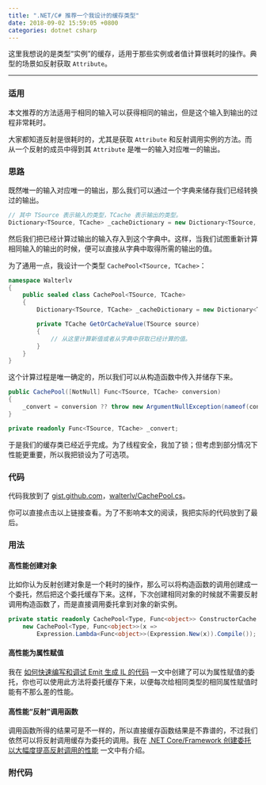 ```yaml
---
title: ".NET/C# 推荐一个我设计的缓存类型"
date: 2018-09-02 15:59:05 +0800
categories: dotnet csharp
---
```


这里我想说的是类型“实例”的缓存，适用于那些实例或者值计算很耗时的操作。典型的场景如反射获取 `Attribute`。

---

<div id="toc"></div>

### 适用

本文推荐的方法适用于相同的输入可以获得相同的输出，但是这个输入到输出的过程非常耗时。

大家都知道反射是很耗时的，尤其是获取 `Attribute` 和反射调用实例的方法。而从一个反射的成员中得到其 `Attribute` 是唯一的输入对应唯一的输出。

### 思路

既然唯一的输入对应唯一的输出，那么我们可以通过一个字典来储存我们已经转换过的输出。

```csharp
// 其中 TSource 表示输入的类型，TCache 表示输出的类型。
Dictionary<TSource, TCache> _cacheDictionary = new Dictionary<TSource, TCache>();
```

然后我们把已经计算过输出的输入存入到这个字典中。这样，当我们试图重新计算相同输入的输出的时候，便可以直接从字典中取得所需的输出的值。

为了通用一点，我设计一个类型 `CachePool<TSource, TCache>`：

```csharp
namespace Walterlv
{
    public sealed class CachePool<TSource, TCache>
    {
        Dictionary<TSource, TCache> _cacheDictionary = new Dictionary<TSource, TCache>();

        private TCache GetOrCacheValue(TSource source)
        {
            // 从这里计算新值或者从字典中获取已经计算的值。
        }
    }
}
```

这个计算过程是唯一确定的，所以我们可以从构造函数中传入并储存下来。

```csharp
public CachePool([NotNull] Func<TSource, TCache> conversion)
{
    _convert = conversion ?? throw new ArgumentNullException(nameof(conversion));
}

private readonly Func<TSource, TCache> _convert;
```

于是我们的缓存类已经近乎完成。为了线程安全，我加了锁；但考虑到部分情况下性能更重要，所以我把锁设为了可选项。

### 代码

代码我放到了 [gist.github.com](https://gist.github.com/walterlv)，[walterlv/CachePool.cs](https://gist.github.com/walterlv/85c43ce2c064e7a2bd2b70756b968cd5)。

你可以直接点击以上链接查看。为了不影响本文的阅读，我把实际的代码放到了最后。

### 用法

#### 高性能创建对象

比如你认为反射创建对象是一个耗时的操作，那么可以将构造函数的调用创建成一个委托，然后把这个委托缓存下来。这样，下次创建相同对象的时候就不需要反射调用构造函数了，而是直接调用委托拿到对象的新实例。

```csharp
private static readonly CachePool<Type, Func<object>> ConstructorCache =
    new CachePool<Type, Func<object>>(x =>
        Expression.Lambda<Func<object>>(Expression.New(x)).Compile());
```

#### 高性能为属性赋值

我在 [如何快速编写和调试 Emit 生成 IL 的代码](/post/how-to-quickly-write-emit-code.html) 一文中创建了可以为属性赋值的委托，你也可以使用此方法将委托缓存下来，以便每次给相同类型的相同属性赋值时能有不那么差的性能。

#### 高性能“反射”调用函数

调用函数所得的结果可是不一样的，所以直接缓存函数结果是不靠谱的，不过我们依然可以将反射调用缓存为委托的调用。我在 [.NET Core/Framework 创建委托以大幅度提高反射调用的性能](/post/create-delegate-to-improve-reflection-performance.html) 一文中有介绍。

### 附代码

<script src="https://gist.github.com/walterlv/85c43ce2c064e7a2bd2b70756b968cd5.js"></script>
